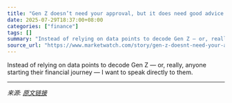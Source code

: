 ```yaml
---
title: "Gen Z doesn’t need your approval, but it does need good advice. My new column, Dollar Signs, is here to help."
date: 2025-07-29T18:37:00+08:00
categories: ["finance"]
tags: []
summary: "Instead of relying on data points to decode Gen Z — or, really, anyone starting their financial journey — I want to speak directly to them."
source_url: "https://www.marketwatch.com/story/gen-z-doesnt-need-your-approval-but-it-does-need-good-advice-my-new-column-dollar-signs-is-here-to-help-15aa2b7f?mod=mw_rss_topstories"
---
```


Instead of relying on data points to decode Gen Z — or, really, anyone starting their financial journey — I want to speak directly to them.

---

*来源: [原文链接](https://www.marketwatch.com/story/gen-z-doesnt-need-your-approval-but-it-does-need-good-advice-my-new-column-dollar-signs-is-here-to-help-15aa2b7f?mod=mw_rss_topstories)*

